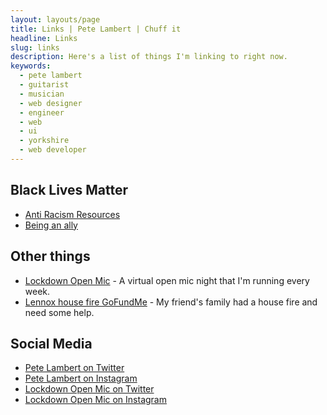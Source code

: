 ```yaml
---
layout: layouts/page
title: Links | Pete Lambert | Chuff it
headline: Links
slug: links
description: Here's a list of things I'm linking to right now.
keywords:
  - pete lambert
  - guitarist
  - musician
  - web designer
  - engineer
  - web
  - ui
  - yorkshire
  - web developer
---
```


## Black Lives Matter

* [Anti Racism Resources](https://bit.ly/ANTIRACISMRESOURCES)
* [Being an ally](https://sojo.net/articles/our-white-friends-desiring-be-allies)

## Other things
* [Lockdown Open Mic](https://lockdownopenmic.club) - A virtual open mic night that I'm running every week.
* [Lennox house fire GoFundMe](https://www.gofundme.com/f/drxd9-emergency-help) - My friend's family had a house fire and need some help.

## Social Media
* [Pete Lambert on Twitter](https://twitter.com/peterjlambert)
* [Pete Lambert on Instagram](https://instagram.com/peterjlambert)
* [Lockdown Open Mic on Twitter](https://twitter.com/lockdownopenmic)
* [Lockdown Open Mic on Instagram](https://instagram.com/lockdownopenmic)
